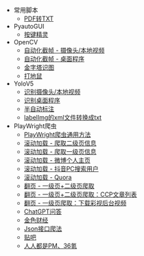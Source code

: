 * 常用脚本
  * [PDF转TXT](Code/Pdf2Txt)
* PyautoGUI
  * [按键精灵](Code/Key_Wizard)
* OpenCV
  * [自动化截帧 - 摄像头/本地视频](Code/ScreenShot_Camera_Video.md)
  * [自动化截帧 - 桌面程序](Code/ScreenShot_DesktopApp.md)
  * [金字塔识图](Code/OpenCV_Recognize_Pic_by_change_size.md)
  * [打地鼠](Code/Hit_Moles.md)
* YoloV5
  * [识别摄像头/本地视频](Code/YoloV5_Recognize_Video_Camera.md)
  * [识别桌面程序](Code/YoloV5_Recognize_DesktopApp.md)
  * [半自动标注](Code/YoloV5_automate_label.md)
  * [labelImg的xml文件转换成txt](Code/YoloV5_XML_To_TXT)
* PlayWright爬虫
  * [PlayWright爬虫通用方法](Code/Play_Wright_modules.md)
  * [滚动加载 - 爬取二级页信息](Code/Scroll_SonPage.md)
  * [滚动加载 - 爬取一级页信息](Code/Scroll_TopPage.md)
  * [滚动加载 - 微博个人主页](Code/WeiBo.md)
  * [滚动加载 - 抖音PC搜索用户](Code/DouYin.md)
  * [滚动加载 - Quora](Code/Quora.md)
  * [翻页 - 一级页+二级页爬取](Code/Turn_TopSonPage.md)
  * [翻页 - 一级页+二级页爬取：CCP文章列表](Code/CCP.md)
  * [翻页 - 一级页爬取：下载彩视后台视频](Code/Download_CaiShiXueTang.md)
  * [ChatGPT问答](Code/ChatGPT.md)
  * [金色财经](Code/Jinse.md)
  * [Json接口爬法](Code/JsonCrawler.md)
  * [贴吧](Code/TieBa.md)
  * [人人都是PM、36氪](Code/WSPM.md)
